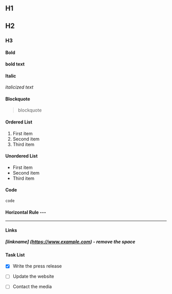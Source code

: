 ## H1
## H2
### H3
#### Bold
**bold text**

#### Italic
*italicized text*

#### Blockquote
> blockquote

#### Ordered List
1. First item
2. Second item
3. Third item

#### Unordered List
- First item
- Second item
- Third item


#### Code
`code`

#### Horizontal Rule	---
---

#### Links
##### [linkname] (https://www.example.com) - *remove the space*

#### Task List
- [x] Write the press release
- [ ] Update the website
- [ ] Contact the media

